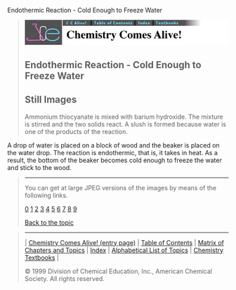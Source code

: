 





 Endothermic Reaction - Cold Enough to Freeze Water
 



> ![Chemistry Comes Alive!](ccahead.gif)
> 
> 
> 
> 
> 
> 
> 
> 
> 
> ## Endothermic Reaction - Cold Enough to Freeze Water
> 
> 
> 
> 
> ## Still Images
> 
> 
> 
> 
> 
> 
> 
> 
> 
>  Ammonium thiocyanate is mixed with barium hydroxide. The mixture is stirred and the two solids react. A slush is formed because water is one of the products of the reaction. 

A drop of water is placed on a block of wood and the beaker is placed on the water drop. The reaction is endothermic, that is, it takes in heat. As a result, the bottom of the beaker becomes cold enough to freeze the water and stick to the wood.
>  
> 
> 
> 
> ---
> 
> 
> 
> 
> 
>  You can get at large JPEG versions of the images by means of the following links.
>    
> 
> 
> [0](../../STILLS/ENDO2/ENDO1/64JPG48/0.JPG) 
> [1](../../STILLS/ENDO2/ENDO1/64JPG48/1.JPG) 
> [2](../../STILLS/ENDO2/ENDO1/64JPG48/2.JPG) 
> [3](../../STILLS/ENDO2/ENDO1/64JPG48/3.JPG) 
> [4](../../STILLS/ENDO2/ENDO1/64JPG48/4.JPG) 
> [5](../../STILLS/ENDO2/ENDO1/64JPG48/5.JPG) 
> [6](../../STILLS/ENDO2/ENDO1/64JPG48/6.JPG) 
> [7](../../STILLS/ENDO2/ENDO1/64JPG48/7.JPG) 
> [8](../../STILLS/ENDO2/ENDO1/64JPG48/8.JPG) 
> [9](../../STILLS/ENDO2/ENDO1/64JPG48/9.JPG) 
> 
> 
> 
> 
> [Back to the topic](../../MAIN/ENDO2/PAGE1.HTM)



> ---
> 
> 
>  |
>  [Chemistry Comes Alive! (entry page)](../../INDEX.HTM) 
>  |
>  [Table of Contents](../../CONTENTS.HTM) 
>  |
>  [Matrix of Chapters and Topics](../../MATRIX.HTM) 
>  |
>  [Index](../../WORDS.HTM) 
>  |
>  [Alphabetical List of Topics](../../ALPHATOP.HTM) 
>  |
>  [Chemistry Textbooks](../../BOOKS.HTM) 
>  |
>  
>  © 1999 Division of Chemical Education, Inc.,
American Chemical Society. All rights reserved.





